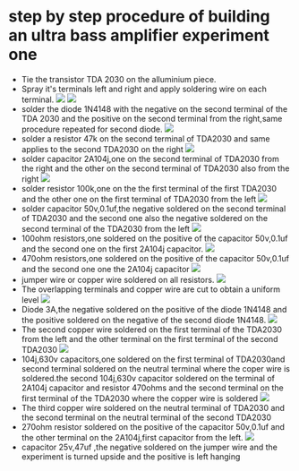 # step by step procedure of building an ultra bass amplifier experiment one
- Tie the transistor TDA 2030 on the alluminium piece.
- Spray it's terminals left and right and apply soldering wire on each terminal.
![](Images/tyingTDA2030.png) 
![](Images/Applysolder.png)
- solder the diode 1N4148 with the negative on the second terminal of the TDA 2030 and the positive on the second terminal from the right,same procedure repeated for second diode.
![](Images/solderdiode1N4148.png)
- solder a resistor 47k on the second terminal of TDA2030 and same applies to the second TDA2030 on the right
![](Images/Solderresistor47k.png)
- solder capacitor 2A104j,one on the second terminal of TDA2030 from the right and the other on the second terminal of TDA2030 also from the right
![](Images/solder2a104.png)
- solder resistor 100k,one on the the first terminal of the first TDA2030 and the other one on the first terminal of TDA2030 from the left
![](Images/resistor100k.png)
- solder capacitor 50v,0.1uf,the negative soldered on the second terminal of TDA2030 and the second one also the negative soldered on the second terminal of the TDA2030 from the left
![](Images/50v0.1uf.png)
- 100ohm resistors,one soldered on the positive of the capacitor 50v,0.1uf and the second one on the first 2A104j capacitor.
![](Images/100ohmresistor.png)
- 470ohm resistors,one soldered on the positive of the capacitor 50v,0.1uf and the second one one the 2A104j capacitor
![](Images/470ohmresistor.png)
- jumper wire or copper wire soldered on all resistors.
![](Images/solderthecopperjrs.png)
- The overlapping terminals and copper wire are cut to obtain a uniform level
![](Images/cutoverlap.png)
- Diode 3A,the negative soldered on the positive of the diode 1N4148 and the positive soldered on the negative of the second diode 1N4148.
![](Images/diode3A.png)
- The second copper wire soldered on the first terminal of the TDA2030 from the left and the other terminal on the first terminal of the second TDA2030
![](Images/Anothercopperwire.png)
- 104j,630v capacitors,one soldered on the first terminal of TDA2030and second terminal soldered on the neutral terminal where the coper wire is soldered.the second 104j,630v capacitor soldered on the terminal of 2A104j capacitor and resistor 470ohms and the second terminal on the first terminal of the TDA2030 where the copper wire is soldered
![](Images/104j630v.png)
- The third copper wire soldered on the neutral terminal of TDA2030 and the second terminal on the neutral terminal of the second TDA2030
- 270ohm resistor soldered on the positive of the capacitor 50v,0.1uf and the other terminal on the 2A104j,first capacitor from the left.
![](Images/270ohmresistor.png)
- capacitor 25v,47uf ,the negative soldered on the jumper wire and the experiment is turned upside and the positive is left hanging
